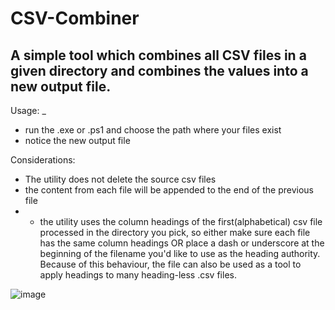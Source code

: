 # CSV-Combiner

 ## A simple tool which combines all CSV files in a given directory and combines the values into a new output file. 
 
 Usage:
  _
  - run the .exe or .ps1 and choose the path where your files exist
  - notice the new output file
 
 Considerations:
 - The utility does not delete the source csv files 
 - the content from each file will be appended to the end of the previous file
 - - the utility uses the column headings of the first(alphabetical) csv file processed in the directory you pick, so either make sure each file has the same column headings OR place a dash or underscore at the beginning of the filename you'd like to use as the heading authority. Because of this behaviour, the file can also be used as a tool to apply headings to many heading-less .csv files.
 
![image](https://user-images.githubusercontent.com/43890114/139602608-2aaebd69-b8e9-4bc2-b903-de6dc0d16bf2.png)

